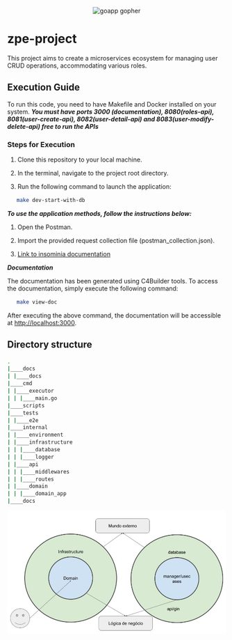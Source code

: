 <p align="center"><img src="https://user-images.githubusercontent.com/1092882/86512217-bfd5a480-be1d-11ea-976c-a7c0ac0cd1f1.png" alt="goapp gopher" width="256px"/></p>

# zpe-project
This project aims to create a microservices ecosystem for managing user CRUD operations, accommodating various roles.

## Execution Guide

To run this code, you need to have Makefile and Docker installed on your system.
***You must have ports 3000 (documentation), 8080(roles-api), 8081(user-create-api), 8082(user-detail-api) and 8083(user-modify-delete-api) free to run the APIs***

### Steps for Execution

1. Clone this repository to your local machine.

2. In the terminal, navigate to the project root directory.

3. Run the following command to launch the application:

```bash
   make dev-start-with-db
```

***To use the application methods, follow the instructions below:***

1. Open the Postman.
   
2. Import the provided request collection file (postman_collection.json).

3. [Link to insominia documentation](https://documenter.getpostman.com/view/31816718/2sA2xiVrrj)


***Documentation***

The documentation has been generated using C4Builder tools. To access the documentation, simply execute the following command:

```bash
   make view-doc
```

After executing the above command, the documentation will be accessible at [http://localhost:3000](http://localhost:3000).

## Directory structure

```bash
.
|____docs
| |____docs
|____cmd
| |____executor
| | |____main.go
|____scripts
|____tests
| |____e2e
|____internal
| |____environment
| |____infrastructure
| | |____database
| | |____logger
| |____api
| | |____middlewares
| | |____routes
| |____domain
| | |____domain_app
|____docs

```

![Screenshot](/docs/docs-png/arch.jpg)